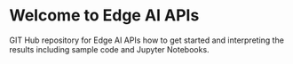 # Welcome to Edge AI APIs
GIT Hub repository for Edge AI APIs how to get started and interpreting the results including sample code and Jupyter Notebooks.
